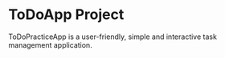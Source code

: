 # ToDoApp Project
ToDoPracticeApp is a user-friendly, simple and interactive task management application.
